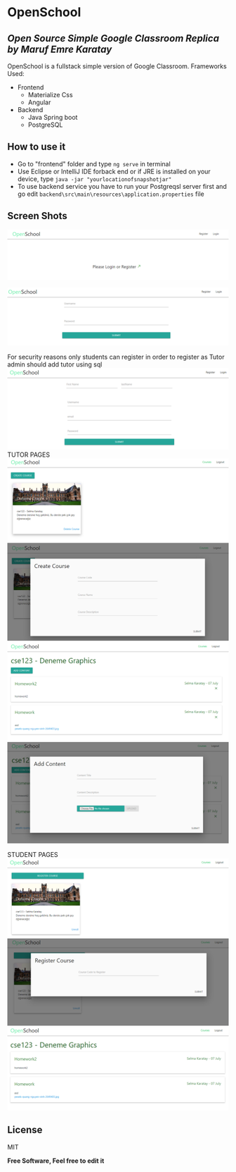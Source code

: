 # OpenSchool
## _Open Source Simple Google Classroom Replica by Maruf Emre Karatay_


OpenSchool is a fullstack simple version of Google Classroom. Frameworks Used:
- Frontend
    - Materialize Css
    - Angular
- Backend
    - Java Spring boot
    - PostgreSQL

## How to use it

- Go to "frontend" folder and type ```ng serve``` in terminal
- Use Eclipse or IntelliJ IDE forback end or if JRE is installed on your device, type ```java -jar "yourlocationofsnapshotjar"``` 
- To use backend service you have to run your Postgreqsl server first and go edit ```backend\src\main\resources\application.properties``` file


## Screen Shots

![](https://github.com/karatayemre/readmeFiles/raw/981fb828aafb5c0dc034e4335e687d098058ac42/home.png)

![](https://github.com/karatayemre/readmeFiles/raw/main/login.png)

For security reasons only students can register in order to register as Tutor admin should add tutor using sql
![](https://github.com/karatayemre/readmeFiles/raw/main/register.png)
TUTOR PAGES
![](https://github.com/karatayemre/readmeFiles/raw/main/tutorcourse.png)
![](https://github.com/karatayemre/readmeFiles/raw/main/createcourse.png)
![](https://github.com/karatayemre/readmeFiles/raw/main/tutorcoursecontents.png)
![](https://github.com/karatayemre/readmeFiles/raw/main/addContent.png)

STUDENT PAGES
![](https://github.com/karatayemre/readmeFiles/raw/main/studentcourse.png)
![](https://github.com/karatayemre/readmeFiles/raw/main/registerCourse.png)
![](https://github.com/karatayemre/readmeFiles/raw/main/studentcontents.png)


## License

MIT

**Free Software, Feel free to edit it**
